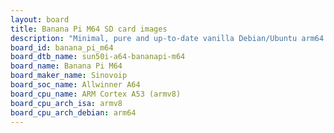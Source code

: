 ```yaml
---
layout: board
title: Banana Pi M64 SD card images
description: "Minimal, pure and up-to-date vanilla Debian/Ubuntu arm64 SD card images for Banana Pi M64 by Sinovoip, SoC: Allwinner A64, CPU ISA: armv8"
board_id: banana_pi_m64
board_dtb_name: sun50i-a64-bananapi-m64
board_name: Banana Pi M64
board_maker_name: Sinovoip
board_soc_name: Allwinner A64
board_cpu_name: ARM Cortex A53 (armv8)
board_cpu_arch_isa: armv8
board_cpu_arch_debian: arm64
---
```

